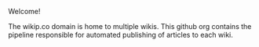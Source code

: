 Welcome!

The wikip.co domain is home to multiple wikis.  This github org contains the pipeline responsible for automated publishing of articles to each wiki.

